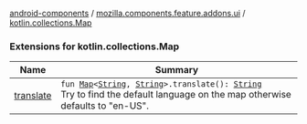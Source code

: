 [android-components](../../index.md) / [mozilla.components.feature.addons.ui](../index.md) / [kotlin.collections.Map](./index.md)

### Extensions for kotlin.collections.Map

| Name | Summary |
|---|---|
| [translate](translate.md) | `fun `[`Map`](https://kotlinlang.org/api/latest/jvm/stdlib/kotlin.collections/-map/index.html)`<`[`String`](https://kotlinlang.org/api/latest/jvm/stdlib/kotlin/-string/index.html)`, `[`String`](https://kotlinlang.org/api/latest/jvm/stdlib/kotlin/-string/index.html)`>.translate(): `[`String`](https://kotlinlang.org/api/latest/jvm/stdlib/kotlin/-string/index.html)<br>Try to find the default language on the map otherwise defaults to "en-US". |
